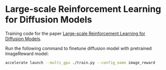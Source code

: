 # Large-scale Reinforcement Learning for Diffusion Models

Training code for the paper [Large-scale Reinforcement Learning for Diffusion Models](https://pinternal/joint-rl-diffusion.github.io/).



Run the following command to finetune diffusion model with pretrained ImageReward model:
```bash
accelerate launch --multi_gpu ./train.py --config_name image_reward
```
